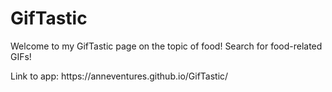# GifTastic
<p>Welcome to my GifTastic page on the topic of food! Search for food-related GIFs!</p>
<p>Link to app: https://anneventures.github.io/GifTastic/</p>
